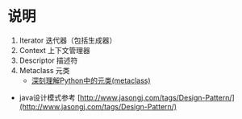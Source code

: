 
# 说明
1. Iterator  迭代器（包括生成器）
2. Context   上下文管理器
3. Descriptor  描述符
4. Metaclass   元类
   - [深刻理解Python中的元类(metaclass)](http://blog.jobbole.com/21351/)
   
   
- java设计模式参考 [http://www.jasongj.com/tags/Design-Pattern/](http://www.jasongj.com/tags/Design-Pattern/)
